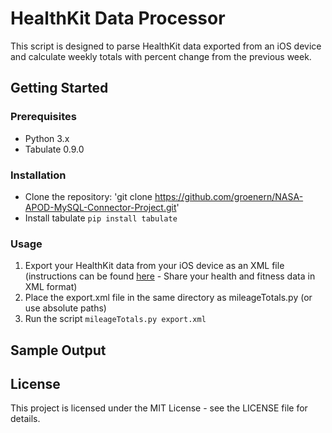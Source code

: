# HealthKit Data Processor

This script is designed to parse HealthKit data exported from an iOS device and calculate weekly totals with percent change from the previous week.

  

## Getting Started

### Prerequisites

- Python 3.x
- Tabulate 0.9.0


### Installation

 - Clone the repository: 'git clone https://github.com/groenern/NASA-APOD-MySQL-Connector-Project.git'
 - Install tabulate `pip install tabulate`

  
### Usage

 1. Export your HealthKit data from your iOS device as an XML file (instructions can be found [here](https://support.apple.com/guide/iphone/share-your-health-data-iph5ede58c3d/ios) - Share your health and fitness data in XML format)
 2. Place the export.xml file in the same directory as mileageTotals.py (or use absolute paths)
 3. Run the script `mileageTotals.py export.xml `


## Sample Output

 

## License
This project is licensed under the MIT License - see the LICENSE file for details.
